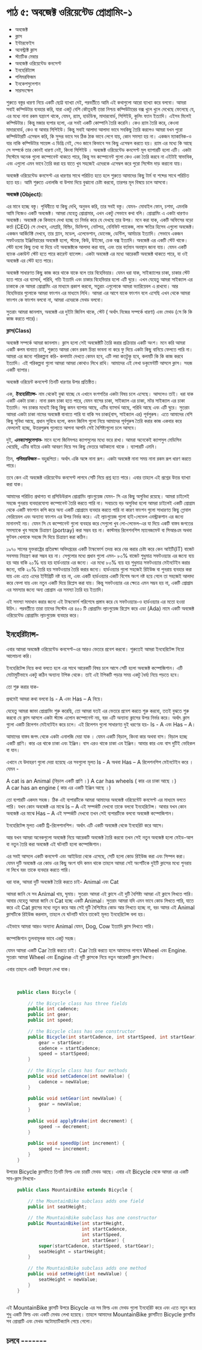 # পাঠ ৫: অবজেক্ট ওরিয়েন্টেড প্রোগ্রামিং-১

* অবজেক্ট
* ক্লাস
* ইন্টারফেইস 
* অ্যবস্ট্রাক্ট ক্লাস 
* স্ট্যাটিক মেম্বার
* অবজেক্ট ওরিয়েন্টেড কনসেপ্ট
* ইনহেরিট্যান্স
* পলিমরফিজম
* ইনকেপসুলেশান
* সারসংক্ষেপ


শুরুতে বস্তুর ধারণা নিয়ে একটি ছোট্ট ব্যাখ্যা দেই, পরবর্তীতে আমি এই কথাগুলো আরো ব্যাখ্যা করে বলবো। আমরা সবাই কম্পিউটার ব্যবহার করি, যারা একটু বেশি কৌতূহলী তারা নিশ্চয় কম্পিউটারের বক্স খুলে খুলে দেখেছে ফেলেছে যে, এর মধ্যে নানা রকম যন্ত্রাংশ থাকে, যেমন, র‍্যাম, হার্ডডিস্ক, মাদারবোর্ড, সিপিইউ, কুলিং ফ্যান ইত্যাদি। এইসব মিলেই কম্পিউটার। কিন্তু মজার ব্যপার হলো, এর সবই একটি কোম্পানি তৈরি করেনি। কেও র‍্যাম তৈরি করে, কেওবা মাদারবোর্ড, কেও বা আবার সিপিইউ। কিন্তু সবাই আলাদা আলাদা ভাবে সবকিছু তৈরি করলেও আমরা যখন পুরো কম্পিউটারটি এসেম্বল করি, কি সুন্দর ভাবে সব ঠিক ঠাক ভাবে লেগে যায়, কোন সমস্যা হয় না। একজন ম্যাকানিক-ও যার নাকি কম্পিউটার সায়েন্স এ ডিগ্রি নেই, সেও জানে কিভাবে সব কিছু এসেম্বল করতে হয়। র‍্যাম এর মধ্যে কি আছে সে সম্পর্কে তার কোনই ধারণা নেই, কিংবা সিপিইউ । অবজেক্ট ওরিয়েন্টেড কনসেপ্ট মূল ব্যাপারটি হলো এটি। একটা সিস্টেমে অনেক গুলো কম্পোনেন্ট থাকতে পারে, কিন্তু সব কম্পোনেন্ট গুলো কেও একা তৈরি করবে না এইটাই স্বাভাবিক, এবং এগুলো এমন ভাবে তৈরি করা হয় যাতে খুব সহজেই এদেরকে এসেম্বল করে পুরো সিস্টেম দাড় করানো যায়।

অবজেক্ট ওরিয়েন্টেড কনসেপ্ট এর ধারণার সাথে পরিচিত হতে হলে শুরুতে আমাদের কিছু টার্ম বা শব্দের সাথে পরিচিত হতে হয়। আমি শুরুতে এনালজি বা উপমা দিয়ে বুঝানো চেষ্টা করবো, তারপর মূল বিষয়ে চলে আসবো। 

**অবজেক্ট (Object):**

এর মানে হচ্ছে বস্তু। পৃথিবীতে যা কিছু দেখি, অনুভব করি, তার সবই বস্তু। যেমন- মোবাইল ফোন, চশমা, এমনকি আমি নিজেও একটি অবজেক্ট। আমরা যেহেতু প্রোগ্রামার, এখন একটু সেভাবে কথা বলি। প্রোগ্রামিং এ একটা ধারণাও অবজেক্ট। অবজেক্ট কে কিভাবে দেখা হচ্ছে তা নির্ভর করে যে দেখছে তার উপর। মনে করা যাক, একটি অফিসের বড়ো কর্তা (CEO) সে দেখবে, এমপ্লয়ি, বিল্ডিং, ডিভিশন, নোটপত্র, বেনিফিট প্যাকেজ, লাভ ক্ষতির হিসেব এগুলো অবজেক্ট। একজন আর্কিটেক্ট দেখবে, তার প্ল্যান, মডেল, এলেভেশান, ডোনেজ, ডেন্টিল, আর্মাচার ইত্যাদি। সেভাবে একজন সফটওয়্যার ইঞ্জিনিয়ারের অবজেক্ট হলো, স্ট্যাক, কিউ, উইন্ডো, চেক বক্স ইত্যাদি।
অবজেক্ট এর একটি স্টেট থাকে। স্টেট হলো কিছু তথ্য যা দিয়ে ওই অবজেক্টকে আলাদা করা যায়, এবং তার বর্তমান অবস্থান জানা যায়। যেমন একটি ব্যাংক একাউন্ট স্টেট হতে পারে কারেন্ট ব্যালেন্স। একটা অবজেক্ট এর মধ্যে আরেকটি অবজেক্ট থাকতে পারে, যা ওই অবজেক্ট এর স্টেট হতে পারে।

অবজেক্ট সাধারণত কিছু কাজ করে থাকে যাকে বলে তার বিহেভিয়ার। যেমন ধরা যাক, সাইক্যালের চাকা, চাকার স্টেট হতে পারে এর ব্যাসার্ধ, পরিধি, গতি ইত্যাদি এবং চাকার বিহেভিয়ার হলো এটি ঘুরে। এখন যেহেতু আমরা সাইক্যাল এর চাকাকে কে আমরা প্রোগ্রামিং এর মাধ্যমে প্রকাশ করবো, সতুরাং এগুলোকে আমরা ভ্যারিয়েবল এ রাখবো। আর বিহেভিয়ার গুলোকে আমরা ফাংশন এর মাধ্যমে লিখি। আমরা এর আগে যাকে ফাংশন বলে এসেছি এখন থেকে আমরা ফাংশন কে ফাংশন বলবো না, আমরা এদেরকে মেথড বলবো।

সুতরাং আমরা জানলাম, অবজেক্ট এর দুইটা জিনিস থাকে, স্টেট ( অর্থাৎ নিজের সম্পর্কে ধারণা) এবং মেথড (সে কি কি কাজ করতে পারে)।

**ক্লাস(Class)**

অবজেক্ট সম্পর্কে আমরা জানলাম। ক্লাস হলো সেই অবজেক্টটি তৈরি করার প্রক্রিয়ার একটি অংশ। মনে করি আমরা একটি কলম বানাতে চাই, শুরুতে আমরা কোন রকম চিন্তা ভাবনা না করে ফু দিয়ে একটা কিছু বানিয়ে ফেলতে পারি না। আমরা এর জন্যে পরিকল্পনা করি- কলমাটা দেখতে কেমন হবে, এটি লম্বা কতটুকু হবে, কলমটি কি কি কাজ করবে ইত্যাদি। এই পরিকল্পনা গুলো আমরা আমরা কোথাও লিখে রাখি। আমাদের এই লেখা ডকুমেন্টটি আসলে ক্লাস। সহজ একটি ব্যাপার।
 
অবজেক্ট ওরিয়েন্ট কনসেপ্ট তিনটি ধারণার উপর প্রতিষ্ঠিত।

এক,  **_ইনহেরিট্যান্স-_** নাম থেকেই বুঝা যাচ্ছে যে এখানে বংশগতির একটা বিষয় চলে এসেছে। আসলেও তাই। ধরা যাক একটি একটা চাকা। নানা রকম চাকা হতে পারে, যেমন বাসের চাকা, সাইক্যাল এর চাকা, মটর সাইক্যাল এর চাকা ইত্যাদি। সব চাকার মধ্যেই কিন্তু কিছু কমন ব্যাপার আছে, এটির ব্যাসার্ধ আছে, পরিধি আছে এবং এটি ঘুরে। সুতরাং আমরা একটা চাকা নামের অবজেক্ট বানাতে পারি যা বাকি সব চাকা(বাস, সাইক্যাল এর) পূর্বপুরুষ। এতে আমাদের বেশি কিছু সুবিধা আছে, প্রধান সুবিধে হলো, কমন জিনিস গুলো নিয়ে আমাদের পূর্বপুরুষ তৈরি করার কাজ একবার করে ফেললেই হচ্ছে, উত্তরপুরুষ গুলোতে আপনা আপনি সেই বৈশিষ্ট্যগুলো চলে আসবে। 

দুই, **_এনক্যাপসুলেশান-_** মানে হলো জিনিসপত্র ক্যাপসুলের মধ্যে ভরে রাখা। আমরা অনেকেই ক্যাপসুল মেডিসিন খেয়েছি, এটির বাইরে একটা আবরণ দিয়ে সব কিছু ভেতরে আটকানো থাকে । ব্যাপারটি এমনি। 

তিন, _**পলিমরফিজম**_ – বহুরূপিতা। অর্থাৎ একি অঙ্গে নানা রূপ। একটা অবজেক্ট নানা সময় নানা রকম রূপ ধারণ করতে পারে।


তবে কেন এই অবজেক্ট ওরিয়েন্টেড কনসেপ্ট লাগবে সেটি নিয়ে প্রশ্ন হতে পারে। এবার তাহলে এই প্রশ্নের উত্তর ব্যাখ্যা করা যাক। 

আমাদের পরিচিত প্রথাগত বা প্রসিডিউরাল প্রোগ্রামিং ল্যাংগুয়েজ যেমন- সি এর কিছু অসুবিধা রয়েছে। আমরা চাইলেই সহজে পুনরায় ব্যবহারযোগ্য কম্পোনেন্ট তৈরি করতে পারি না। সবচেয়ে বড় অসুবিধা হলো আমরা চাইলেই একটি প্রোগ্রাম থেকে একটি ফাংশান কপি করে অন্য একটি প্রোগ্রামে ব্যবহার করতে পারি না কারণ ফাংশন গুলো সাধারণত কিছু গ্লোবাল ভেরিয়েবল এবং অন্যান্য ফাংশন এর উপর নির্ভর করে। 
এই ল্যাংগুয়েজ গুলো হাই-লেভেল এবস্ট্রাকশান এর জন্যে মানানসই নয়। যেমন সি যে কম্পোনেন্ট গুলো ব্যবহার করে সেগুলো খুব লো-লেভেল-এর যা দিয়ে একটি বাস্তব জগতের সমস্যাকে খুব সহজে চিত্রায়ণ (portray) করা সম্ভব হয় না। কাস্টমার রিলেশনশিপ ম্যানেজমেন্ট বা সিআরএম অথবা ফুটবল খেলাকে সহজে সি দিয়ে চিত্রায়ণ করা কঠিন।   

১৯৭০ সালের যুক্তরাষ্ট্রের প্রতিরক্ষা অদিদপ্তরের একটি টাস্কফোর্স তদন্ত করে বের করার চেষ্টা করে কেন আইটি(IT) বাজেট সবসময় নিয়ন্ত্রণ করা সম্ভব হয় না। সেগুলোর মধ্যে প্রধান গুলো এমন- 
৮০% বাজেট শুধুমাত্র সফটওয়্যার এর জন্যে ব্যয় হয় আর বাকি ২০% ব্যয় হয় হার্ডওয়্যার এর জন্যে। এর মধ্যে ৮০% ব্যয় হয় শুধুমাত্র সফটওয়্যার মেইনটেইন করার জন্যে, বাকি ২০% তৈরি হয় সফটওয়্যার তৈরি করার জন্যে। হার্ডওয়্যার গুলো সহজেই রিইউজ  বা পুনরায় ব্যবহার করা যায় এবং এতে এদের ইন্টিগ্রিটি নষ্ট হয় না, এবং একটি হার্ডওয়্যার একটি বিশেষ অংশ নষ্ট হয়ে গেলে তা সহজেই আলাদা করে ফেলা যায় এবং নতুন একটি দিয়ে রিপ্লেস করা যায়। কিন্তু সফটওয়্যার এর ক্ষেত্রে এমন সম্ভব হয় না, একটি প্রোগ্রাম এর সমস্যার জন্যে অন্য প্রোগ্রাম এর সমস্যা তৈরি হয় ইত্যাদি। 

এই সমস্যা সমাধান করার জন্যে এই টাস্কফোর্স পরিশেষে প্রস্তাব করে যে সফটওয়্যার-ও হার্ডওয়্যার এর মতো হওয়া উচিৎ। পরবর্তীতে তারা তাদের সিস্টেম এর ৪৫০ টি প্রোগ্রামিং ল্যাংগুয়েজ রিপ্লেস করে এডা (Ada) নামে একটি অবজেক্ট ওরিয়েন্টেড প্রোগ্রামিং ল্যাংগুয়েজ ব্যবহার করে।     


## ইনহেরিট্যান্স-

এবার আমরা অবজেক্ট ওরিয়েন্টেড কনসেপ্ট-এর আরও ভেতরে প্রবেশ করবো। শুরুতেই আমরা ইনহেরিটেন্স নিয়ো আলোচনা করি।  

ইনহেরিটেন্স নিয়ে কথা বলতে হলে এর সাথে আরেকটি বিষয় চলে আসে সেটি হলো অবজেক্ট কম্পোজিশান। এটি মোটামুটিভাবে একটু কঠিন অন্যান্য টপিক থেকে। তাই এই টপিকটি পড়ার সময় একটু ধৈর্য্য নিয়ে পড়তে হবে। 

তো শুরু করার যাক- 

প্রথমেই আমরা কথা বলবো  Is - A এবং Has – A নিয়ে। 

যেহেতু আমরা জাভা প্রোগ্রামিং শুরু করেছি,  তো আমরা যতই এর ভেতরে প্রবেশ করতে শুরু করবো, ততই বুঝতে শুরু করবো যে ক্লাস আসলে একটা স্ট্যান্ড এলোন কম্পোনেন্ট নয়, বরং এটি অন্যান্য ক্লাসের উপর নির্ভর করে। অর্থাৎ ক্লাস গুলো একটি রিলেশন মেইনটেইন করে চলে। 
এই রিলেশন গুলো সাধারণত দুই ধরণের হয়-   Is - A এবং Has – A। 

আমাদের বাস্তব জগৎ থেকে একটা এনালজি দেয়া যাক । যেমন একটি বিড়াল, কিংবা কার অথবা বাস। 
বিড়াল হচ্ছে একটি প্রাণি। 
কার এর থাকে চাকা এবং ইঞ্জিন।
বাস এরও থাকে চাকা এব ইঞ্জিন। 
আবার কার এবং বাস দুটিই ভেহিকল বা যান। 

এখানে যে উদাহরণ গুলো দেয়া হয়েছে এর সবগুলো মূলত Is - A  অথবা Has – A রিলেশনশিপ মেইনটেইন করে ।  যেমন - 

A cat is an Animal (বিড়াল একটি প্রাণি ।) 
A car has wheels ( কার এর চাকা আছে ।)  
A car has an engine ( কার এর একটি ইঞ্জিন আছে ।)

তো ব্যপারটি একদম সহজ। ঠিক এই ব্যপারটিকে আমরা আমাদের অবজেক্ট ওরিয়েন্টেট কনসেপ্ট এর মাধ্যমে বলতে পারি। 
যখন কোন অবজেক্ট এর মাঝে  Is – A এই সম্পর্কটি দেখবো তাকে বলবো ইনহেরিটেন্স। আবার যখন কোন অবজেক্ট এর মাঝে  Has – A এই সম্পর্কটি দেখবো তখন সেই ব্যপারটিকে বলবো অবজেক্ট কম্পোজিশান। 

ইনহেরিটেন্স মূলত একটি ট্রি-রিলেশানশিপ। অর্থাৎ এটি একটি অবজেক্ট থেকে ইনহেরিট করে আসে। 

আর যখন আমরা অনেকগুলো অবজেক্ট নিয়ে আরেকটি অবজেক্ট তৈরি করবো তখন সেই নতুন অবজেক্ট হলো মেইড-আপ বা নতুন তৈরি করা অবজেক্ট এই ঘটনাটি হলো কম্পোজিশান। 

এর সবই আসলে একটি কনসেপ্ট এবং আইডিয়া থেকে এসেছে, সেটি হলো কোড রিইউজ করা এবং সিম্পল করা। যেমন দুটি অবজেক্ট এর কোড এর কিছু অংশ যদি কমন থাকে তাহলে আমরা সেই অংশটিকে দুইটি ক্লাসের মধ্যে পুনরায় না লিখে বরং তাকে ব্যবহার করতে পারি। 

ধরা যাক, আমরা দুটি অবজেক্ট তৈরি করতে চাই- Animal এবং Cat 

আমরা জানি যে সব Animal খায়, ঘুমায়। সুতরাং আমরা এই ক্লাসে এই দুটি বৈশিষ্ট্য আমরা এই ক্লাসে লিখতে পারি। আবার যেহেতু আমরা জানি যে  Cat  হচ্ছে একটি Animal। সুতরাং আমরা যদি এমন ভাবে কোড লিখতে পারি, যাতে করে এই Cat ক্লাসের মধ্যে নতুন করে আর সেই দু্টি   বৈশিষ্ট্যের কোড আর লিখতে হচ্ছে না, বরং আমর এই Animal ক্লাসটিকে রিইউজ করলাম, তাহলে যে ঘটনাটি ঘটবে তাকেই মূলত ইনহেরিটেন্স বলা হয়। 

এইভাবে আমরা আরও অন্যান্য Animal যেমন, Dog, Cow ইত্যাদি ক্লাস লিখতে পারি। 

কম্পোজিশান তুলনামূলক ভাবে একটু সহজ। 

যেমন আমরা একটি Car তৈরি করতে চাই।  Car  তৈরি করতে হলে আমাদের লাগবে Wheel এবং Engine. সুতরাং আমরা Wheel এবং Engine এই দুটি ক্লাসকে নিয়ে নতুন আরেকটি ক্লাস লিখবো। 


এবার তাহলে একটি উদাহরণ দেখা যাক। 

‌
```java
    public class Bicycle {
            
        // the Bicycle class has three fields
        public int cadence;
        public int gear;
        public int speed;
            
        // the Bicycle class has one constructor
        public Bicycle(int startCadence, int startSpeed, int startGear) {
            gear = startGear;
            cadence = startCadence;
            speed = startSpeed;
        }
            
        // the Bicycle class has four methods
        public void setCadence(int newValue) {
            cadence = newValue;
        }
            
        public void setGear(int newValue) {
            gear = newValue;
        }
            
        public void applyBrake(int decrement) {
            speed -= decrement;
        }
            
        public void speedUp(int increment) {
            speed += increment;
        }   
    }
```

উপরের Bicycle ক্লাসটিতে তিনটি ফিল্ড এবং চারটি মেথড আছে। এবার এই Bicycle থেকে আমরা এর একটি সাব-ক্লাস লিখবো- 

```java
    public class MountainBike extends Bicycle {
            
        // the MountainBike subclass adds one field
        public int seatHeight;
    
        // the MountainBike subclass has one constructor
        public MountainBike(int startHeight,
                            int startCadence,
                            int startSpeed,
                            int startGear) {
            super(startCadence, startSpeed, startGear);
            seatHeight = startHeight;
        }   
            
        // the MountainBike subclass adds one method
        public void setHeight(int newValue) {
            seatHeight = newValue;
        }   
    }
    
```

এই MountainBike ক্লাসটি উপরে Bicycle এর সব ফিল্ড এবং মেথড গুলো ইনহেরিট করে এবং এতে নতুন করে শুধু একটি ফিল্ড  এবং একটি মেথড লেখা হয়েছে। তাহলে আমাদের MountainBike ক্লাসটিতে Bicycle ক্লাসটির সব প্রোপ্রাটি এবং মেথড অটোম্যাটিক্যালি পেয়ে গেলো। 


 




## চলবে -------